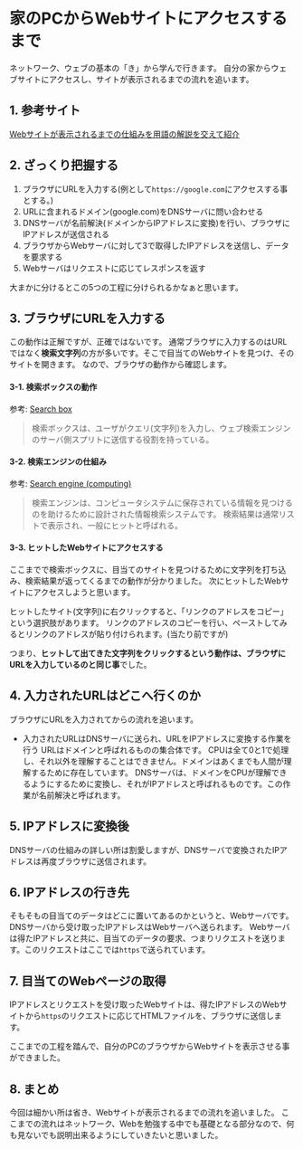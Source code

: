 # 家のPCからWebサイトにアクセスするまで

ネットワーク、ウェブの基本の「き」から学んで行きます。
自分の家からウェブサイトにアクセスし、サイトが表示されるまでの流れを追います。

## 1. 参考サイト

[Webサイトが表示されるまでの仕組みを用語の解説を交えて紹介](https://www.rworks.jp/system/system-column/sys-entry/21249/)

## 2. ざっくり把握する

1. ブラウザにURLを入力する(例として`https://google.com`にアクセスする事とする。)
2. URLに含まれるドメイン(google.com)をDNSサーバに問い合わせる
3. DNSサーバが名前解決(ドメインからIPアドレスに変換)を行い、ブラウザにIPアドレスが送信される
4. ブラウザからWebサーバに対して3で取得したIPアドレスを送信し、データを要求する
5. Webサーバはリクエストに応じてレスポンスを返す

大まかに分けるとこの5つの工程に分けられるかなぁと思います。

## 3. ブラウザにURLを入力する

この動作は正解ですが、正確ではないです。
通常ブラウザに入力するのはURLではなく**検索文字列**の方が多いです。そこで目当てのWebサイトを見つけ、そのサイトを開きます。
なので、ブラウザの動作から確認します。

#### 3-1. 検索ボックスの動作

参考: [Search box](https://en.m.wikipedia.org/wiki/Search_box)

> 検索ボックスは、ユーザがクエリ(文字列)を入力し、ウェブ検索エンジンのサーバ側スプリトに送信する役割を持っている。

#### 3-2. 検索エンジンの仕組み

参考: [Search engine (computing)](https://en.m.wikipedia.org/wiki/Search_engine_(computing))

> 検索エンジンは、コンピュータシステムに保存されている情報を見つけるのを助けるために設計された情報検索システムです。
> 検索結果は通常リストで表示され、一般にヒットと呼ばれる。

#### 3-3. ヒットしたWebサイトにアクセスする

ここまでで検索ボックスに、目当てのサイトを見つけるために文字列を打ち込み、検索結果が返ってくるまでの動作が分かりました。
次にヒットしたWebサイトにアクセスしようと思います。

ヒットしたサイト(文字列)に右クリックすると、「リンクのアドレスをコピー」という選択肢があります。
リンクのアドレスのコピーを行い、ペーストしてみるとリンクのアドレスが貼り付けられます。(当たり前ですが)

つまり、**ヒットして出てきた文字列をクリックするという動作は、ブラウザにURLを入力しているのと同じ事**でした。

## 4. 入力されたURLはどこへ行くのか

ブラウザにURLを入力されてからの流れを追います。

* 入力されたURLはDNSサーバに送られ、URLをIPアドレスに変換する作業を行う
   URLはドメインと呼ばれるものの集合体です。
   CPUは全て0と1で処理し、それ以外を理解することはできません。ドメインはあくまでも人間が理解するために存在しています。
   DNSサーバは、ドメインをCPUが理解できるようにするために変換し、それがIPアドレスと呼ばれるものです。この作業が名前解決と呼ばれます。

## 5. IPアドレスに変換後

DNSサーバの仕組みの詳しい所は割愛しますが、DNSサーバで変換されたIPアドレスは再度ブラウザに送信されます。

## 6. IPアドレスの行き先

そもそもの目当てのデータはどこに置いてあるのかというと、Webサーバです。
DNSサーバから受け取ったIPアドレスはWebサーバへ送られます。
Webサーバは得たIPアドレスと共に、目当てのデータの要求、つまりリクエストを送ります。このリクエストはここでは`https`で送られています。

## 7. 目当てのWebページの取得

IPアドレスとリクエストを受け取ったWebサイトは、得たIPアドレスのWebサイトから`https`のリクエストに応じてHTMLファイルを、ブラウザに送信します。

ここまでの工程を踏んで、自分のPCのブラウザからWebサイトを表示させる事ができました。

## 8. まとめ

今回は細かい所は省き、Webサイトが表示されるまでの流れを追いました。
ここまでの流れはネットワーク、Webを勉強する中でも基礎となる部分なので、何も見ないでも説明出来るようにしていきたいと思いました。
